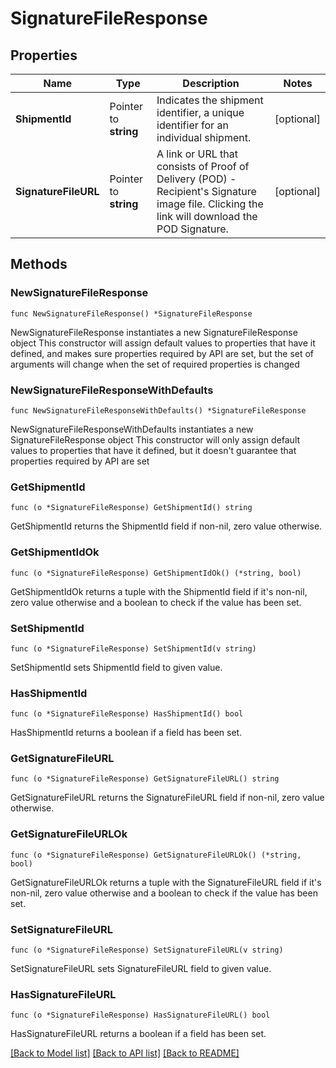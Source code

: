 # SignatureFileResponse

## Properties

Name | Type | Description | Notes
------------ | ------------- | ------------- | -------------
**ShipmentId** | Pointer to **string** | Indicates the shipment identifier, a unique identifier for an individual shipment. | [optional] 
**SignatureFileURL** | Pointer to **string** | A link or URL that consists of Proof of Delivery (POD) - Recipient&#39;s Signature image file. Clicking the link will download the POD Signature. | [optional] 

## Methods

### NewSignatureFileResponse

`func NewSignatureFileResponse() *SignatureFileResponse`

NewSignatureFileResponse instantiates a new SignatureFileResponse object
This constructor will assign default values to properties that have it defined,
and makes sure properties required by API are set, but the set of arguments
will change when the set of required properties is changed

### NewSignatureFileResponseWithDefaults

`func NewSignatureFileResponseWithDefaults() *SignatureFileResponse`

NewSignatureFileResponseWithDefaults instantiates a new SignatureFileResponse object
This constructor will only assign default values to properties that have it defined,
but it doesn't guarantee that properties required by API are set

### GetShipmentId

`func (o *SignatureFileResponse) GetShipmentId() string`

GetShipmentId returns the ShipmentId field if non-nil, zero value otherwise.

### GetShipmentIdOk

`func (o *SignatureFileResponse) GetShipmentIdOk() (*string, bool)`

GetShipmentIdOk returns a tuple with the ShipmentId field if it's non-nil, zero value otherwise
and a boolean to check if the value has been set.

### SetShipmentId

`func (o *SignatureFileResponse) SetShipmentId(v string)`

SetShipmentId sets ShipmentId field to given value.

### HasShipmentId

`func (o *SignatureFileResponse) HasShipmentId() bool`

HasShipmentId returns a boolean if a field has been set.

### GetSignatureFileURL

`func (o *SignatureFileResponse) GetSignatureFileURL() string`

GetSignatureFileURL returns the SignatureFileURL field if non-nil, zero value otherwise.

### GetSignatureFileURLOk

`func (o *SignatureFileResponse) GetSignatureFileURLOk() (*string, bool)`

GetSignatureFileURLOk returns a tuple with the SignatureFileURL field if it's non-nil, zero value otherwise
and a boolean to check if the value has been set.

### SetSignatureFileURL

`func (o *SignatureFileResponse) SetSignatureFileURL(v string)`

SetSignatureFileURL sets SignatureFileURL field to given value.

### HasSignatureFileURL

`func (o *SignatureFileResponse) HasSignatureFileURL() bool`

HasSignatureFileURL returns a boolean if a field has been set.


[[Back to Model list]](../README.md#documentation-for-models) [[Back to API list]](../README.md#documentation-for-api-endpoints) [[Back to README]](../README.md)


